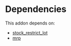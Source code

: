 # Dependencies

This addon depends on:

- [stock_restrict_lot](https://github.com/bringout/oca-workflow-process)
- [mrp](https://github.com/bringout/oca-ocb-mrp/tree/15dc704d51c16e7d21359d46ab86d09ab300e3df/odoo-bringout-oca-ocb-mrp)
